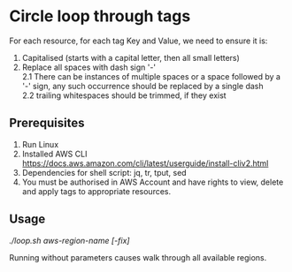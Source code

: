 # Circle loop through tags

For each resource, for each tag Key and Value, we need to ensure it is:
1. Capitalised (starts with a capital letter, then all small letters)
2. Replace all spaces with dash sign '-' <br>
2.1 There can be instances of multiple spaces or a space followed by a '-' sign, any such occurrence should be replaced by a single dash <br>
2.2 trailing whitespaces should be trimmed, if they exist

## Prerequisites
1. Run Linux
2. Installed AWS CLI https://docs.aws.amazon.com/cli/latest/userguide/install-cliv2.html
3. Dependencies for shell script: jq, tr, tput, sed
4. You must be authorised in AWS Account and have rights to view, delete and apply tags to appropriate resources.


## Usage

*./loop.sh aws-region-name [-fix]*

Running without parameters causes walk through all available regions.



